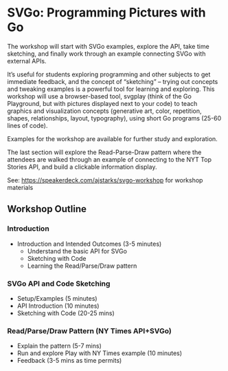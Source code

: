 # SVGo: Programming Pictures with Go

The workshop will start with SVGo examples, explore the API, take time sketching, and finally work through an example connecting SVGo with external APIs.

It’s useful for students exploring programming and other subjects to get immediate feedback, and the concept of “sketching” – trying out concepts and tweaking examples is a powerful tool for learning and exploring. This workshop will use a browser-based tool, svgplay (think of the Go Playground, but with pictures displayed next to your code) to teach graphics and visualization concepts (generative art, color, repetition, shapes, relationships, layout, typography), using short Go programs (25-60 lines of code).

Examples for the workshop are available for further study and exploration.

The last section will explore the Read-Parse-Draw pattern where the attendees are walked through an example of connecting to the NYT Top Stories API, and build a clickable information display.

See: https://speakerdeck.com/ajstarks/svgo-workshop for workshop materials

## Workshop Outline

### Introduction
* Introduction and Intended Outcomes (3-5 minutes)
	* Understand the basic API for SVGo 
	* Sketching with Code
	* Learning the Read/Parse/Draw pattern

### SVGo API and Code Sketching
* Setup/Examples (5 minutes)
* API Introduction (10 minutes)
* Sketching with Code (20-25 mins)

### Read/Parse/Draw Pattern (NY Times API+SVGo)
*  Explain the pattern (5-7 mins)
*  Run and explore Play with NY Times example (10 minutes)
*  Feedback (3-5 mins as time permits) 